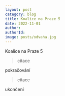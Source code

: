 ```yaml
---
layout: post
category: blog
title: Koalice na Praze 5
date: 2022-11-01
author: 
authorId: 
image: posts/odvaha.jpg
---
```


Koalice na Praze 5

> citace

pokračování

> citace

ukončení


